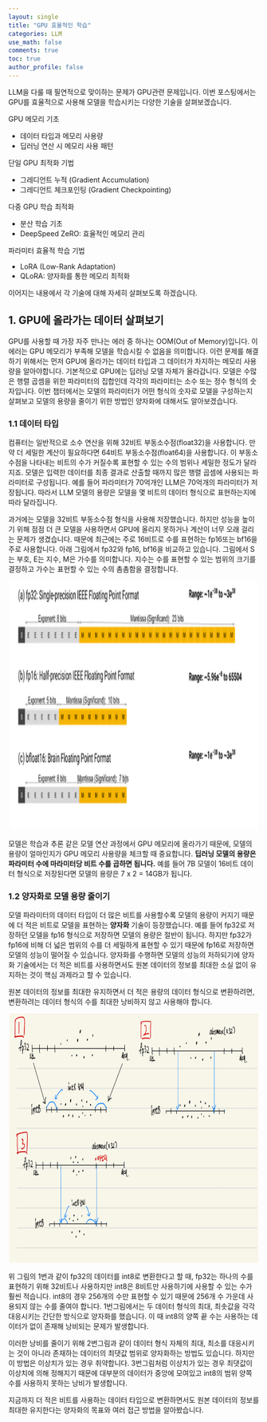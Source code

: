 ```yaml
---
layout: single
title: "GPU 효율적인 학습"
categories: LLM
use_math: false
comments: true
toc: true
author_profile: false
---
```


LLM을 다룰 때 필연적으로 맞이하는 문제가 GPU관련 문제입니다.
이번 포스팅에서는 GPU를 효율적으로 사용해 모델을 학습시키는 다양한 기술을 살펴보겠습니다.

GPU 메모리 기초

- 데이터 타입과 메모리 사용량
- 딥러닝 연산 시 메모리 사용 패턴

단일 GPU 최적화 기법

- 그레디언트 누적 (Gradient Accumulation)
- 그레디언트 체크포인팅 (Gradient Checkpointing)

다중 GPU 학습 최적화

- 분산 학습 기초
- DeepSpeed ZeRO: 효율적인 메모리 관리

파라미터 효율적 학습 기법

- LoRA (Low-Rank Adaptation)
- QLoRA: 양자화를 통한 메모리 최적화

이어지는 내용에서 각 기술에 대해 자세히 살펴보도록 하겠습니다.

## 1. GPU에 올라가는 데이터 살펴보기

GPU를 사용할 때 가장 자주 만나는 에러 중 하나는 OOM(Out of Memory)입니다. 이 에러는 GPU 메모리가 부족해 모델을 학습시킬 수 없음을 의미합니다. 이런 문제를 해결하기 위해서는 먼저 GPU에 올라가는 데이터 타입과 그 데이터가 차지하는 메모리 사용량을 알아야합니다.
기본적으로 GPU에는 딥러닝 모델 자체가 올라갑니다. 모델은 수많은 행렬 곱셈을 위한 파라미터의 집합인데 각각의 파라미터는 소수 또는 정수 형식의 숫자입니다.
이번 챕터에서는 모델의 파라미터가 어떤 형식의 숫자로 모델을 구성하는지 살펴보고 모델의 용량을 줄이기 위한 방법인 양자화에 대해서도 알아보겠습니다.

### 1.1 데이터 타입

컴퓨터는 일반적으로 소수 연산을 위해 32비트 부동소수점(float32)을 사용합니다. 만약 더 세밀한 계산이 필요하다면 64비트 부동소수점(float64)을 사용합니다. 이 부동소수점을 나타내는 비트의 수가 커질수록 표현할 수 있는 수의 범위나 세밀한 정도가 달라지죠. 모델은 입력한 데이터를 최종 결과로 산출할 때까지 많은 행렬 곱셈에 사용되는 파라미터로 구성됩니다. 예를 들어 파라미터가 70억개인 LLM은 70억개의 파라미터가 저장됩니다. 따라서 LLM 모델의 용량은 모델을 몇 비트의 데이터 형식으로 표현하는지에 따라 달라집니다.

과거에는 모델을 32비트 부동소수점 형식을 사용해 저장했습니다. 하지만 성능을 높이기 위해 점점 더 큰 모델을 사용하면서 GPU에 올리지 못하거나 계산이 너무 오래 걸리는 문제가 생겼습니다. 때문에 최근에는 주로 16비트로 수를 표현하는 fp16또는 bf16을 주로 사용합니다.
아래 그림에서 fp32와 fp16, bf16을 비교하고 있습니다. 그림에서 S는 부호, E는 지수, M은 가수를 의미합니다. 지수는 수를 표현할 수 있는 범위의 크기를 결정하고 가수는 표현할 수 있는 수의 촘촘함을 결정합니다.

<p align="center">
  <img src="/images/LLM/부동소수점.png" height="500px" width="500px">
</p>

모델은 학습과 추론 같은 모델 연산 과정에서 GPU 메모리에 올라가기 때문에, 모델의 용량이 얼마인지가 GPU 메모리 사용량을 체크할 때 중요합니다. **딥러닝 모델의 용량은 파라미터 수에 마라미터당 비트 수를 곱하면 됩니다.** 예를 들어 7B 모델이 16비트 데이터 형식으로 저장된다면 모델의 용량은 7 x 2 = 14GB가 됩니다.

### 1.2 양자화로 모델 용량 줄이기

모델 파라미터의 데이터 타입이 더 많은 비트를 사용할수록 모델의 용량이 커지기 때문에 더 적은 비트로 모델을 표현하는 **양자화** 기술이 등장했습니다. 예를 들어 fp32로 저장하던 모델을 fp16 형식으로 저장하면 모델의 용량은 절반이 됩니다. 하지만 fp32가 fp16에 비해 더 넓은 범위의 수를 더 세밀하게 표현할 수 있기 때문에 fp16로 저장하면 모델의 성능이 떨어질 수 있습니다.
양자화를 수행하면 모델의 성능의 저하되기에 양자화 기술에서는 더 적은 비트를 사용하면서도 원본 데이터의 정보를 최대한 소실 없이 유지하는 것이 핵심 과제라고 할 수 있습니다.

원본 데이터의 정보를 최대한 유지하면서 더 적은 용량의 데이터 형식으로 변환하려면, 변환하려는 데이터 형식의 수를 최대한 낭비하지 않고 사용해야 합니다.

<p align="center">
  <img src="/images/LLM/양자화.jpeg" height="500px" width="500px">
</p>

위 그림의 1번과 같이 fp32의 데이터를 int8로 변환한다고 할 때, fp32는 하나의 수를 표현하기 위해 32비트나 사용하지만 int8은 8비트만 사용하기에 사용할 수 있는 수가 훨씬 적습니다. int8의 경우 256개의 수만 표현할 수 있기 때문에 256개 수 가운데 사용되지 않는 수를 줄여야 합니다. 1번그림에서는 두 데이터 형식의 최대, 최솟값을 각각 대응시키는 간단한 방식으로 양자화를 했습니다. 이 때 int8의 양쪽 끝 수는 사용하는 데이터가 없이 존재해 낭비되는 문제가 발생합니다.

이러한 낭비를 줄이기 위해 2번그림과 같이 데이터 형식 자체의 최대, 최소를 대응시키는 것이 아니라 존재하는 데이터의 최댓값 범위로 양자화하는 방법도 있습니다. 하지만 이 방법은 이상치가 있는 경우 취약합니다.
3번그림처럼 이상치가 있는 경우 최댓값이 이상치에 의해 정해지기 때문에 대부분의 데이터가 중앙에 모여있고 int8의 범위 양쪽 수를 사용하지 못하는 낭비가 발생합니다.

지금까지 더 적은 비트를 사용하는 데이터 타입으로 변환하면서도 원본 데이터의 정보를 최대한 유지한다는 양자화의 목표와 여러 접근 방법을 알아봤습니다.

